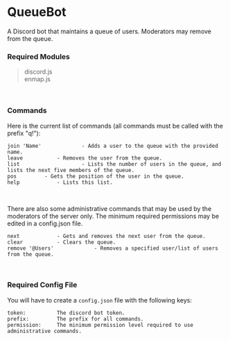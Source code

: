 
# QueueBot

A Discord bot that maintains a queue of users. Moderators may remove from the queue.

### Required Modules
> discord.js <br /> enmap.js

<br />

### Commands
Here is the current list of commands (all commands must be called with the prefix "q!"):
```
join 'Name' 	        - Adds a user to the queue with the provided name.
leave 			- Removes the user from the queue.
list	               	- Lists the number of users in the queue, and lists the next five members of the queue.
pos		  	- Gets the position of the user in the queue.
help			- Lists this list.
```

<br />

There are also some administrative commands that may be used by the moderators of the server only.
The minimum required permissions may be edited in a config.json file.
```
next			- Gets and removes the next user from the queue.
clear			- Clears the queue.
remove '@Users' 	        - Removes a specified user/list of users from the queue.
```

<br />

### Required Config File
You will have to create a `config.json` file with the following keys:
```
token:			The discord bot token.
prefix:			The prefix for all commands.
permission:		The minimum permission level required to use administrative commands.
```
